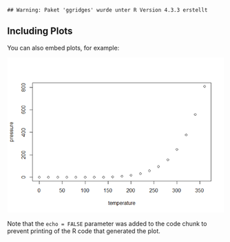    ## Warning: Paket 'ggridges' wurde unter R Version 4.3.3 erstellt

## Including Plots

You can also embed plots, for example:

![](madeleine1806_files/figure-markdown_strict/pressure-1.png)

Note that the `echo = FALSE` parameter was added to the code chunk to
prevent printing of the R code that generated the plot.
